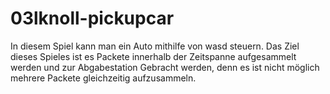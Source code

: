 # 03lknoll-pickupcar
In diesem Spiel kann man ein Auto mithilfe von wasd steuern. Das Ziel dieses Spieles ist es Packete innerhalb der Zeitspanne aufgesammelt werden und zur Abgabestation Gebracht werden, denn es ist nicht möglich mehrere Packete gleichzeitig aufzusammeln.

